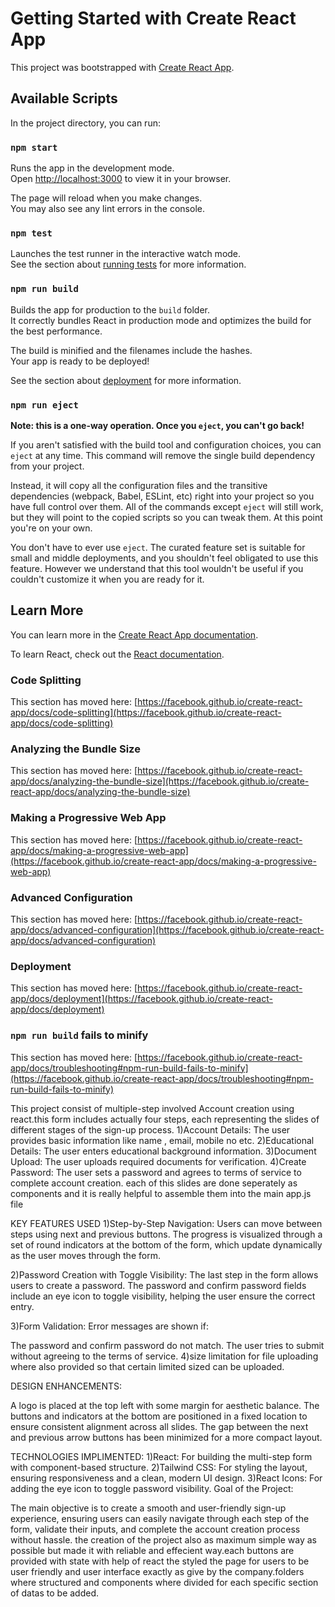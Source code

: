 # Getting Started with Create React App

This project was bootstrapped with [Create React App](https://github.com/facebook/create-react-app).

## Available Scripts

In the project directory, you can run:

### `npm start`

Runs the app in the development mode.\
Open [http://localhost:3000](http://localhost:3000) to view it in your browser.

The page will reload when you make changes.\
You may also see any lint errors in the console.

### `npm test`

Launches the test runner in the interactive watch mode.\
See the section about [running tests](https://facebook.github.io/create-react-app/docs/running-tests) for more information.

### `npm run build`

Builds the app for production to the `build` folder.\
It correctly bundles React in production mode and optimizes the build for the best performance.

The build is minified and the filenames include the hashes.\
Your app is ready to be deployed!

See the section about [deployment](https://facebook.github.io/create-react-app/docs/deployment) for more information.

### `npm run eject`

**Note: this is a one-way operation. Once you `eject`, you can't go back!**

If you aren't satisfied with the build tool and configuration choices, you can `eject` at any time. This command will remove the single build dependency from your project.

Instead, it will copy all the configuration files and the transitive dependencies (webpack, Babel, ESLint, etc) right into your project so you have full control over them. All of the commands except `eject` will still work, but they will point to the copied scripts so you can tweak them. At this point you're on your own.

You don't have to ever use `eject`. The curated feature set is suitable for small and middle deployments, and you shouldn't feel obligated to use this feature. However we understand that this tool wouldn't be useful if you couldn't customize it when you are ready for it.

## Learn More

You can learn more in the [Create React App documentation](https://facebook.github.io/create-react-app/docs/getting-started).

To learn React, check out the [React documentation](https://reactjs.org/).

### Code Splitting

This section has moved here: [https://facebook.github.io/create-react-app/docs/code-splitting](https://facebook.github.io/create-react-app/docs/code-splitting)

### Analyzing the Bundle Size

This section has moved here: [https://facebook.github.io/create-react-app/docs/analyzing-the-bundle-size](https://facebook.github.io/create-react-app/docs/analyzing-the-bundle-size)

### Making a Progressive Web App

This section has moved here: [https://facebook.github.io/create-react-app/docs/making-a-progressive-web-app](https://facebook.github.io/create-react-app/docs/making-a-progressive-web-app)

### Advanced Configuration

This section has moved here: [https://facebook.github.io/create-react-app/docs/advanced-configuration](https://facebook.github.io/create-react-app/docs/advanced-configuration)

### Deployment

This section has moved here: [https://facebook.github.io/create-react-app/docs/deployment](https://facebook.github.io/create-react-app/docs/deployment)

### `npm run build` fails to minify

This section has moved here: [https://facebook.github.io/create-react-app/docs/troubleshooting#npm-run-build-fails-to-minify](https://facebook.github.io/create-react-app/docs/troubleshooting#npm-run-build-fails-to-minify)


This project consist of multiple-step involved Account creation using react.this form includes actually four steps, each representing the slides of different stages of the sign-up process.
1)Account Details: The user provides basic information like name , email, mobile no etc.
2)Educational Details: The user enters educational background information.
3)Document Upload: The user uploads required documents for verification.
4)Create Password: The user sets a password and agrees to terms of service to complete account creation.
each of this slides are done seperately as components and it is really helpful to assemble them into the main app.js file 

KEY FEATURES USED
1)Step-by-Step Navigation: Users can move between steps using next and previous buttons. The progress is visualized through a set of round indicators at the bottom of the form, which update dynamically as the user moves through the form.

2)Password Creation with Toggle Visibility: The last step in the form allows users to create a password. The password and confirm password fields include an eye icon to toggle visibility, helping the user ensure the correct entry.

3)Form Validation: Error messages are shown if:

The password and confirm password do not match.
The user tries to submit without agreeing to the terms of service.
4)size limitation for file uploading where also provided so that certain limited sized can be uploaded.


DESIGN ENHANCEMENTS:

A logo is placed at the top left with some margin for aesthetic balance.
The buttons and indicators at the bottom are positioned in a fixed location to ensure consistent alignment across all slides.
The gap between the next and previous arrow buttons has been minimized for a more compact layout.


TECHNOLOGIES IMPLIMENTED:
1)React: For building the multi-step form with component-based structure.
2)Tailwind CSS: For styling the layout, ensuring responsiveness and a clean, modern UI design.
3)React Icons: For adding the eye icon to toggle password visibility.
Goal of the Project:

The main objective is to create a smooth and user-friendly sign-up experience, ensuring users can easily navigate through each step of the form, validate their inputs, and complete the account creation process without hassle.
the creation of the project also as maximum simple way as possible but made it with reliable and effecient way.each buttons are provided with state with help of react the styled the page for users to be user friendly and user interface exactly as give by the company.folders where structured and components where divided for each specific section of datas to be added.

